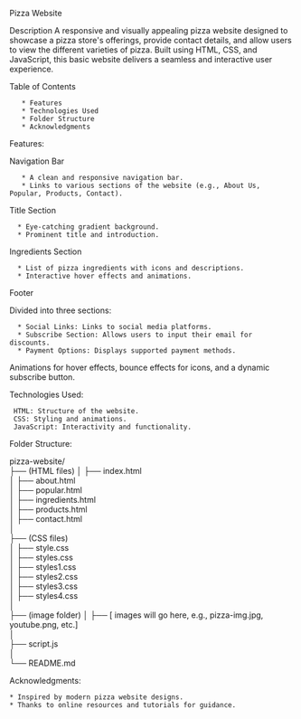 Pizza Website

Description
         A responsive and visually appealing pizza website designed to showcase a pizza store's offerings, provide contact details, 
and allow users to view the different varieties of pizza. Built using HTML, CSS, and JavaScript, 
this basic website delivers a seamless and interactive user experience.

Table of Contents

       * Features
       * Technologies Used
       * Folder Structure
       * Acknowledgments
       
Features:

Navigation Bar

       * A clean and responsive navigation bar.
       * Links to various sections of the website (e.g., About Us, Popular, Products, Contact).
Title Section

      * Eye-catching gradient background.
      * Prominent title and introduction.
Ingredients Section

      * List of pizza ingredients with icons and descriptions.
      * Interactive hover effects and animations.
Footer

Divided into three sections:

      * Social Links: Links to social media platforms.
      * Subscribe Section: Allows users to input their email for discounts.
      * Payment Options: Displays supported payment methods.
Animations for hover effects, bounce effects for icons, and a dynamic subscribe button.

Technologies Used:

     HTML: Structure of the website.
     CSS: Styling and animations.
     JavaScript: Interactivity and functionality.

Folder Structure:

pizza-website/  
├── (HTML files) 
│   ├── index.html  
│   ├── about.html  
│   ├── popular.html  
│   ├── ingredients.html  
│   ├── products.html  
│   ├── contact.html  
│  
├── (CSS files)  
│   ├── style.css  
│   ├── styles.css  
│   ├── styles1.css  
│   ├── styles2.css  
│   ├── styles3.css  
│   ├── styles4.css  
│  
├── (image folder) 
│   ├── [ images will go here, e.g., pizza-img.jpg, youtube.png, etc.]  
│  
├── script.js  
│  
└── README.md  

Acknowledgments:

    * Inspired by modern pizza website designs.
    * Thanks to online resources and tutorials for guidance.

